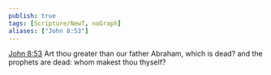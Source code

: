 ```yaml
---
publish: true
tags: [Scripture/NewT, noGraph]
aliases: ["John 8:53"]
---
```

[John 8:53](https://churchofjesuschrist.org/study/scriptures/nt/john/8?lang=eng&id=p53#p53) Art thou greater than our father Abraham, which is dead? and the prophets are dead: whom makest thou thyself?
